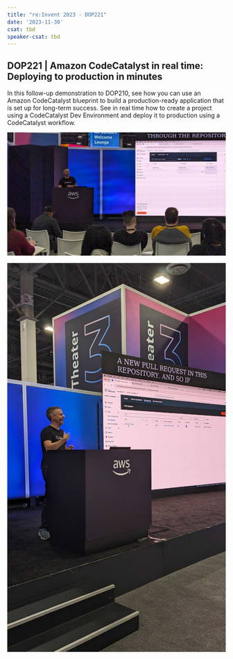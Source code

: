 ```yaml
---
title: "re:Invent 2023 - DOP221"
date: '2023-11-30'
csat: tbd
speaker-csat: tbd
---
```


## DOP221 | Amazon CodeCatalyst in real time: Deploying to production in minutes

In this follow-up demonstration to DOP210, see how you can use an Amazon CodeCatalyst blueprint to build a production-ready application that is set up for long-term success. See in real time how to create a project using a CodeCatalyst Dev Environment and deploy it to production using a CodeCatalyst workflow.

![front](front.jpg)

![side](side.jpg)